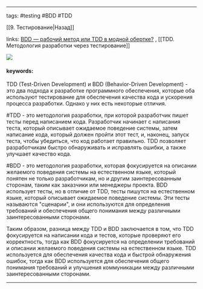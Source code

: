 ____

tags: #testing #BDD #TDD

[[9. Тестирование|Назад]]

links: [BDD — рабочий метод или TDD в модной обертке?](https://habr.com/ru/companies/jugru/articles/329468/) , [[TDD. Методология разработки через тестирование]]

![](https://www.youtube.com/watch?v=bRnyyBXbjtQ)

#### keywords:

TDD (Test-Driven Development) и BDD (Behavior-Driven Development) - это два подхода к разработке программного обеспечения, которые оба используют тестирование для обеспечения качества кода и ускорения процесса разработки. Однако у них есть некоторые отличия.

#TDD - это методология разработки, при которой разработчик пишет тесты перед написанием кода. Разработчик начинает с написания теста, который описывает ожидаемое поведение системы, затем написание кода, который должен пройти этот тест, и, наконец, запуск теста, чтобы убедиться, что код работает правильно. TDD позволяет разработчикам быстро обнаруживать и исправлять ошибки, а также улучшает качество кода.

#BDD - это методология разработки, которая фокусируется на описании желаемого поведения системы на естественном языке, который понятен не только разработчикам, но и другим заинтересованным сторонам, таким как заказчики или менеджеры проекта. BDD использует тесты, но в отличие от TDD, тесты пишутся на естественном языке, который описывает ожидаемое поведение системы. Эти тесты называются "сценарии", и они используются для определения требований и обеспечения общего понимания между различными заинтересованными сторонами.

Таким образом, разница между TDD и BDD заключается в том, что TDD фокусируется на написании кода и тестов, которые проверяют его корректность, тогда как BDD фокусируется на определении требований и описании желаемого поведения системы на естественном языке. TDD используется для обеспечения качества кода и быстрой обнаружения ошибок, тогда как BDD используется для обеспечения общего понимания требований и улучшения коммуникации между различными заинтересованными сторонами.

_____
